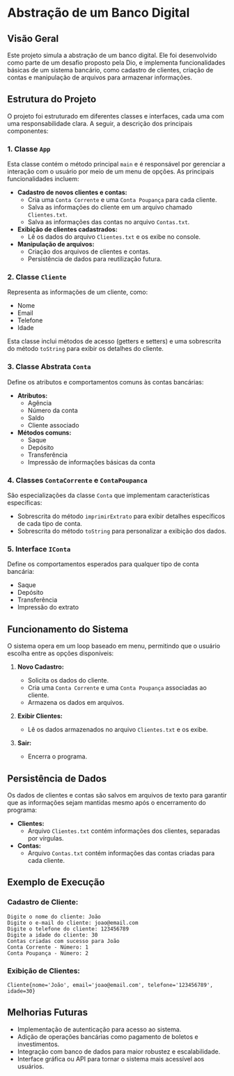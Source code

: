 # Abstração de um Banco Digital

## Visão Geral
Este projeto simula a abstração de um banco digital. Ele foi desenvolvido como parte de um desafio proposto pela Dio, e implementa funcionalidades básicas de um sistema bancário, como cadastro de clientes, criação de contas e manipulação de arquivos para armazenar informações.

## Estrutura do Projeto
O projeto foi estruturado em diferentes classes e interfaces, cada uma com uma responsabilidade clara. A seguir, a descrição dos principais componentes:

### 1. **Classe `App`**
Esta classe contém o método principal `main` e é responsável por gerenciar a interação com o usuário por meio de um menu de opções. As principais funcionalidades incluem:
- **Cadastro de novos clientes e contas:**
  - Cria uma `Conta Corrente` e uma `Conta Poupança` para cada cliente.
  - Salva as informações do cliente em um arquivo chamado `Clientes.txt`.
  - Salva as informações das contas no arquivo `Contas.txt`.
- **Exibição de clientes cadastrados:**
  - Lê os dados do arquivo `Clientes.txt` e os exibe no console.
- **Manipulação de arquivos:**
  - Criação dos arquivos de clientes e contas.
  - Persistência de dados para reutilização futura.

### 2. **Classe `Cliente`**
Representa as informações de um cliente, como:
- Nome
- Email
- Telefone
- Idade

Esta classe inclui métodos de acesso (getters e setters) e uma sobrescrita do método `toString` para exibir os detalhes do cliente.

### 3. **Classe Abstrata `Conta`**
Define os atributos e comportamentos comuns às contas bancárias:
- **Atributos:**
  - Agência
  - Número da conta
  - Saldo
  - Cliente associado
- **Métodos comuns:**
  - Saque
  - Depósito
  - Transferência
  - Impressão de informações básicas da conta

### 4. **Classes `ContaCorrente` e `ContaPoupanca`**
São especializações da classe `Conta` que implementam características específicas:
- Sobrescrita do método `imprimirExtrato` para exibir detalhes específicos de cada tipo de conta.
- Sobrescrita do método `toString` para personalizar a exibição dos dados.

### 5. **Interface `IConta`**
Define os comportamentos esperados para qualquer tipo de conta bancária:
- Saque
- Depósito
- Transferência
- Impressão do extrato

## Funcionamento do Sistema
O sistema opera em um loop baseado em menu, permitindo que o usuário escolha entre as opções disponíveis:
1. **Novo Cadastro:**
   - Solicita os dados do cliente.
   - Cria uma `Conta Corrente` e uma `Conta Poupança` associadas ao cliente.
   - Armazena os dados em arquivos.

2. **Exibir Clientes:**
   - Lê os dados armazenados no arquivo `Clientes.txt` e os exibe.

3. **Sair:**
   - Encerra o programa.

## Persistência de Dados
Os dados de clientes e contas são salvos em arquivos de texto para garantir que as informações sejam mantidas mesmo após o encerramento do programa:
- **Clientes:**
  - Arquivo `Clientes.txt` contém informações dos clientes, separadas por vírgulas.
- **Contas:**
  - Arquivo `Contas.txt` contém informações das contas criadas para cada cliente.

## Exemplo de Execução
### Cadastro de Cliente:
```text
Digite o nome do cliente: João
Digite o e-mail do cliente: joao@email.com
Digite o telefone do cliente: 123456789
Digite a idade do cliente: 30
Contas criadas com sucesso para João
Conta Corrente - Número: 1
Conta Poupança - Número: 2
```

### Exibição de Clientes:
```text
Cliente{nome='João', email='joao@email.com', telefone='123456789', idade=30}
```

## Melhorias Futuras
- Implementação de autenticação para acesso ao sistema.
- Adição de operações bancárias como pagamento de boletos e investimentos.
- Integração com banco de dados para maior robustez e escalabilidade.
- Interface gráfica ou API para tornar o sistema mais acessível aos usuários.
